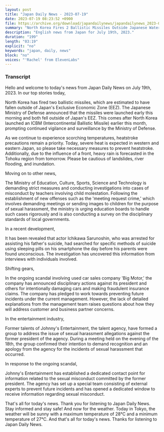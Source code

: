 ```yaml
---
layout: post
title: "Japan Daily News - 2023-07-19"
date: 2023-07-19 08:23:52 +0900
file: https://archive.org/download/japandailynews/japandailynews_2023-07-19.mp3
summary: "North Korea Fires 2 Ballistic Missiles Outside Japanese Waters | Heatstroke Precautions as Hot Weather Continues, & more…"
description: "English news from Japan for July 19th, 2023."
duration: "199"
length: "03:19"
explicit: "no"
keywords: "japan, daily, news"
block: "no"
voices: "'Rachel' from ElevenLabs"
---
```


### Transcript

Hello and welcome to today's news from Japan Daily News on July 19th, 2023. In our top stories today,

North Korea has fired two ballistic missiles, which are estimated to have fallen outside of Japan's Exclusive Economic Zone (EEZ). The Japanese Ministry of Defense announced that the missiles were launched early this morning and both fell outside of Japan's EEZ. This comes after North Korea launched an ICBM (Intercontinental Ballistic Missile) earlier this month, prompting continued vigilance and surveillance by the Ministry of Defense.

As we continue to experience scorching temperatures, heatstroke precautions remain a priority. Today, severe heat is expected in western and eastern Japan, so please take necessary measures to prevent heatstroke. Additionally, due to the influence of a front, heavy rain is forecasted in the Tohoku region from tomorrow. Please be cautious of landslides, river flooding, and inundation.

Moving on to other news,

The Ministry of Education, Culture, Sports, Science and Technology is demanding strict measures and conducting investigations into cases of misconduct by teachers involving child molestation. Following the establishment of new offenses such as the 'meeting request crime,' which involves demanding meetings or sending images to children for the purpose of sexual harassment, the ministry is urging education boards to handle such cases rigorously and is also conducting a survey on the disciplinary standards of local governments.

In a recent development,

It has been revealed that actor Ichikawa Sarunoshin, who was arrested for assisting his father's suicide, had searched for specific methods of suicide using sleeping pills on his smartphone the day before his parents were found unconscious. The investigation has uncovered this information from interviews with individuals involved.

Shifting gears,

In the ongoing scandal involving used car sales company 'Big Motor,' the company has announced disciplinary actions against its president and others for intentionally damaging cars and making fraudulent insurance claims. The company has pledged to work towards preventing future incidents under the current management. However, the lack of detailed explanations from the management team raises questions about how they will address customer and business partner concerns.

In the entertainment industry,

Former talents of Johnny's Entertainment, the talent agency, have formed a group to address the issue of sexual harassment allegations against the former president of the agency. During a meeting held on the evening of the 18th, the group confirmed their intention to demand recognition and an apology from the agency for the incidents of sexual harassment that occurred.

In response to the ongoing scandal,

Johnny's Entertainment has established a dedicated contact point for information related to the sexual misconduct committed by the former president. The agency has set up a special team consisting of external experts to prevent future incidents and has opened a dedicated window to receive information regarding sexual misconduct.

That's all for today's news. Thank you for listening to Japan Daily News. Stay informed and stay safe! And now for the weather. Today in Tokyo, the weather will be sunny with a maximum temperature of 28°C and a minimum temperature of 27°C.  And that's all for today's news. Thanks for listening to Japan Daily News.
